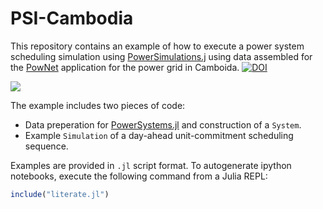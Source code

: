 # PSI-Cambodia

This repository contains an example of how to execute a power system scheduling simulation
using [PowerSimulations.j](https://github.com/NREL-SIIP/PowerSimulations.jl) using data
assembled for the [PowNet](https://github.com/kamal0013/PowNet) application for the power
grid in Camboida. [![DOI](https://zenodo.org/badge/278169749.svg)](https://zenodo.org/badge/latestdoi/278169749)

![](https://github.com/kamal0013/PowNet/blob/master/fig2_Cambodia_grid.jpg)

The example includes two pieces of code:
 - Data preperation for [PowerSystems.jl](https://github.com/nrel-siip/PowerSystems.jl) and
 construction of a `System`.
 - Example `Simulation` of a day-ahead unit-commitment scheduling sequence.

Examples are provided in `.jl` script format. To autogenerate ipython notebooks, execute
the following command from a Julia REPL:

```julia
include("literate.jl")
```
